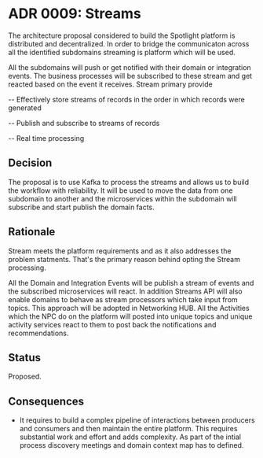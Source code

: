 # ADR 0009: Streams

The architecture proposal considered to build the Spotlight platform is distributed and decentralized. In order to bridge the communicaton across all the identified subdomains streaming is platform which will be used.

All the subdomains will push or get notified with their domain or integration events. The business processes will be subscribed to these stream and get reacted based on the event it receives. Stream primary provide
 
-- Effectively store streams of records in the order in which records were generated

-- Publish and subscribe to streams of records

-- Real time processing

## Decision 

The proposal is to use Kafka to process the streams and allows us to build the workflow with reliability. It will be used to move the data from one subdomain to another and the microservices within the subdomain will subscribe and start publish the domain facts.

## Rationale 

Stream meets the platform requirements and as it also addresses the problem statments. That's the primary reason behind opting the Stream processing.

All the Domain and Integration Events will be publish a stream of events and the subscribed microservices will react. In addition Streams API will also enable domains to behave as stream processors which take input from topics. This approach will be adopted in Networking HUB. All the Activities which the NPC do on the platform will posted into unique topics and unique activity services react to them to post back the notifications and recommendations.


## Status
Proposed. 

## Consequences

- It requires to build a complex pipeline of interactions between producers and consumers and then maintain the entire platform. This requires substantial work and effort and adds complexity. As part of the intial process discovery meetings and domain context map has to defined. 

